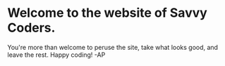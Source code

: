 # Welcome to the website of Savvy Coders.


You're more than welcome to peruse the site, take what looks good, and leave the rest. Happy coding! 
-AP

